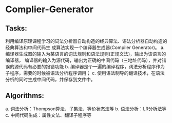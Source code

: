 # Complier-Generator
## Tasks:
利用编译原理课程学习的词法分析器⾃动构造的经典算法、语法分析器⾃动构造的经典算法和中间代码⽣
成算法实现⼀个编译器⽣成器(Compiler Generator)。
a. 编译器⽣成器的输⼊为某语⾔的词法规则和语法规则(正规⽂法)，输出为该语⾔的编译器，
编译器的输⼊为源代码，输出为正确的中间代码（三地址代码），并对错误的源代码有必要的报错功能
b. 编译器是个⼀遍的编译程序，词法分析程序作为⼦程序，需要的时候被语法分析程序调⽤；
c. 使⽤语法制导的翻译技术，在语法分析的同时⽣成中间代码，并保存到⽂件中。
## Algorithms:
a. 词法分析：Thompson算法、⼦集法、等价状态法等
b. 语法分析：LR分析法等
c. 中间代码⽣成：属性⽂法、翻译⼦程序等
